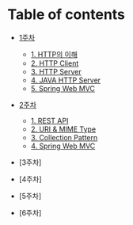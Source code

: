 # Table of contents

- [1주차](week1/README.md)

  - [1. HTTP의 이해](week1/basicsofHTTP.md)
  - [2. HTTP Client](week1/HTTPClient.md)
  - [3. HTTP Server](week1/HTTPServer.md)
  - [4. JAVA HTTP Server](week1/JavaHTTPServer.md)
  - [5. Spring Web MVC](week1/SpringWebMVC.md)

- [2주차](week2/README.md)

  - [1. REST API](week2/RESTAPI.md)
  - [2. URI & MIME Type](week2/URI%26MIME.md)
  - [3. Collection Pattern](week2/CollectionPattern.md)
  - [4. Spring Web MVC](week2/SpringAnnotations.md)

- [3주차]
- [4주차]
- [5주차]
- [6주차]
